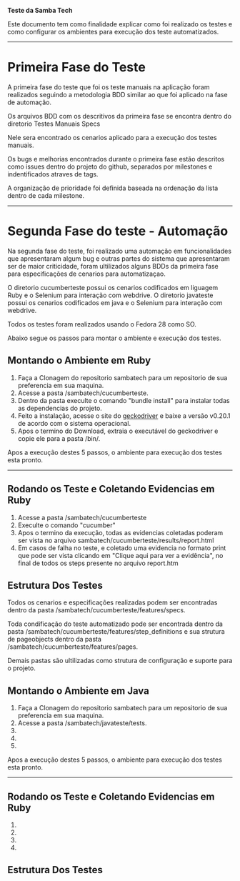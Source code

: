 **Teste da Samba Tech**

Este documento tem como finalidade explicar como foi realizado os testes e como configurar os ambientes para execução dos teste automatizados. 

---

# Primeira Fase do Teste

A primeira fase do teste que foi os teste manuais na aplicação foram realizados seguindo a metodologia BDD similar ao que foi aplicado na fase de automação.

Os arquivos BDD com os descritivos da primeira fase se encontra dentro do diretorio Testes Manuais Specs

Nele sera encontrado os cenarios aplicado para a execução dos testes manuais.

Os bugs e melhorias encontrados durante o primeira fase estão descritos como issues dentro do projeto do github, separados por milestones e indentificados atraves de tags.

A organização de prioridade foi definida baseada na ordenação da lista dentro de cada milestone. 

---

# Segunda Fase do teste - Automação

Na segunda fase do teste, foi realizado uma automação em funcionalidades que apresentaram algum bug e outras partes do sistema que apresentaram ser de maior criticidade, foram ultilizados alguns BDDs da primeira fase para especificações de cenarios para automatizaçao.

O diretorio cucumberteste possui os cenarios codificados em liguagem Ruby e o Selenium para interação com webdrive.
O diretorio javateste possui os cenarios codificados em java e o Selenium para interação com webdrive.

Todos os testes foram realizados usando o Fedora 28 como SO.

Abaixo segue os passos para montar o ambiente e execução dos testes.

## Montando o Ambiente em Ruby

1. Faça a Clonagem do repositorio sambatech para um repositorio de sua preferencia em sua maquina.
2. Acesse a pasta /sambatech/cucumberteste.
3. Dentro da pasta execulte o comando "bundle install" para instalar todas as dependencias do projeto.
4. Feito a instalação, acesse o site do [geckodriver](https://github.com/mozilla/geckodriver/releases) e baixe a versão v0.20.1 de acordo com o sistema operacional.
5. Apos o termino do Download, extraia o executável do geckodriver e copie ele para a pasta /bin/.

Apos a execução destes 5 passos, o ambiente para execução dos testes esta pronto.

---

## Rodando os Teste e Coletando Evidencias em Ruby

1. Acesse a pasta /sambatech/cucumberteste
2. Execulte o comando "cucumber"
3. Apos o termino da execução, todas as evidencias coletadas poderam ser vista no arquivo sambatech/cucumberteste/results/report.html
4. Em casos de falha no teste, e coletado uma evidencia no formato print que pode ser vista clicando em "Clique aqui para ver a evidência", no final de todos os steps presente no arquivo report.htm

## Estrutura Dos Testes

Todos os cenarios e especificações realizadas podem ser encontradas dentro da pasta /sambatech/cucumberteste/features/specs.

Toda condificação do teste automatizado pode ser encontrada dentro da pasta /sambatech/cucumberteste/features/step_definitions e sua strutura de pageobjects dentro da pasta /sambatech/cucumberteste/features/pages.

Demais pastas são ultilizadas como strutura de configuração e suporte para o projeto. 


## Montando o Ambiente em Java

1. Faça a Clonagem do repositorio sambatech para um repositorio de sua preferencia em sua maquina.
2. Acesse a pasta /sambatech/javateste/tests.
3. 
4. 
5. 

Apos a execução destes 5 passos, o ambiente para execução dos testes esta pronto.

---

## Rodando os Teste e Coletando Evidencias em Ruby

1. 
2. 
3. 
4. 

## Estrutura Dos Testes

